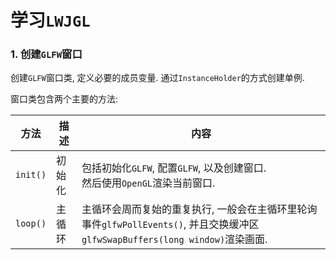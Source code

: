 # 学习`LWJGL `

### 1. 创建`GLFW`窗口

创建`GLFW`窗口类, 定义必要的成员变量. 通过`InstanceHolder`的方式创建单例.

窗口类包含两个主要的方法:

| 方法       | 描述   | 内容                                       |
| -------- | ---- | ---------------------------------------- |
| `init()` | 初始化  | 包括初始化`GLFW`, 配置`GLFW`, 以及创建窗口.<br>然后使用`OpenGL`渲染当前窗口. |
| `loop()` | 主循环  | 主循环会周而复始的重复执行, 一般会在主循环里轮询事件`glfwPollEvents()`, 并且交换缓冲区`glfwSwapBuffers(long window)`渲染画面. |

